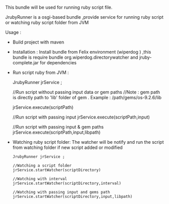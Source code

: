 This bundle will be used for running ruby script file.

JrubyRunner is a osgi-based bundle ,provide service for running ruby script or watching ruby script folder  from JVM 

Usage :
   - Build project with maven
   - Installation : 
		Install bundle from Felix environment (wiperdog ) ,this bundle is require bundle org.wiperdog.directorywatcher and jruby-complete.jar for dependencies
   - Run script ruby from JVM :
    
		JrubyRunner jrService ;
		
		//Run script without passing input data or gem paths 
		//Note : gem path is directly path to 'lib' folder of gem . Example : /path/gems/os-9.2.6/lib
		
		jrService.execute(scriptPath)
		
		//Run script with passing input
		jrService.execute(scriptPath,input)
		
		//Run script with passing input & gem paths
		jrService.execute(scriptPath,input,libpath)
   
  - Watching ruby script folder:  The watcher will be notify and run the script from watching folder  if new script added or modified
    
		JrubyRunner jrService ;	
		
		//Watching a script folder
		jrService.startWatcher(scriptDirectory)
		
		//Watching with interval
		jrService.startWatcher(scriptDirectory,interval)
		
		//Watching with passing input and gems path
		jrService.startWatcher(scriptDirectory,input,libpath)
		
   
	  
	  
